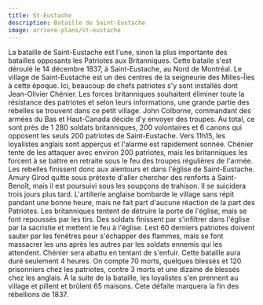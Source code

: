```yaml
---
title: St-Eustache
description: Bataille de Saint-Eustache
image: arriere-plans/st-eustache
---
```


La bataille de Saint-Eustache est l'une, sinon la plus importante des batailles opposants les Patriotes aux Britanniques. Cette bataile s'est déroulé le 14 décembre 1837, à Saint-Eustache, au Nord de Montréal. Le village de Saint-Eustache est un des centres de la seigneurie des Milles-Îles à cette époque. Ici, beaucoup de chefs patriotes s'y sont installés dont Jean-Olivier Chénier. Les forces britanniques souhaitent éliminer toute la résistance des patriotes et selon leurs informations, une grande partie des rebelles se trouvent dans ce petit village. John Colborne, commandant des armées du Bas et Haut-Canada décide d'y envoyer des troupes. Au total, ce sont près de 1 280 soldats britanniques, 200 volontaires et 6 canons qui opposent les seuls 200 patriotes de Saint-Eustache. Vers 11h15, les loyalistes anglais sont apperçus et l'alarme est rapidement sonnée. Chénier tente de les attaquer avec environ 200 patriotes, mais les britanniques les forcent à se battre en retraite sous le feu des troupes régulières de l'armée. Les rebelles finissent donc aux alentours et dans l'église de Saint-Eustache. Amury Girod quitte sous prétexte d'aller chercher des renforts à Saint-Benoît, mais il est poursuivi sous les soupçons de trahison. Il se suicidera trois jours plus tard. L'artillerie anglaise bombarde le village sans répit pandant une bonne heure, mais ne fait part d'aucune réaction de la part des Patriotes. Les britanniques tentent de détruire la porte de l'église, mais se font repoussés par les tirs. Des soldats finissent par s'infiltrer dans l'église par la sacristie et mettent le feu à l'église. Lest 60 derniers patriotes doivent sauter par les fenêtres pour s'échapper des flammes, mais se font massacrer les uns après les autres par les soldats ennemis qui les attendent. Chénier sera abattu en tentant de s'enfuir. Cette bataille aura duré seulement 4 heures. On compte 70 morts, quelques blessés et 120 prisonniers chez les patriotes, contre 3 morts et une dizaine de blessés chez les anglais. À la suite de la bataille, les loyalistes s'en prennent au village et pillent et brûlent 65 maisons. Cete défaite marquera la fin des rébellions de 1837.
